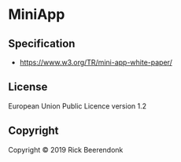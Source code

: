 # MiniApp

## Specification

- https://www.w3.org/TR/mini-app-white-paper/

## License

European Union Public Licence version 1.2

## Copyright

Copyright © 2019 Rick Beerendonk
